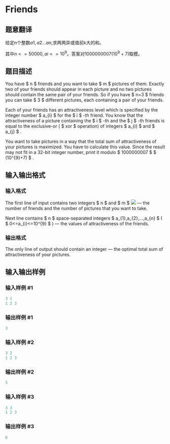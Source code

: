 # Friends

## 题意翻译

给定n个整数$a1,a2...an$,求两两异或值前k大的和。

其中$n<=50000,ai<=10^9$。答案对$1000000007 (10^9+7)$取模。

## 题目描述

You have $ n $ friends and you want to take $ m $ pictures of them. Exactly two of your friends should appear in each picture and no two pictures should contain the same pair of your friends. So if you have $ n=3 $ friends you can take $ 3 $ different pictures, each containing a pair of your friends.

Each of your friends has an attractiveness level which is specified by the integer number $ a_{i} $ for the $ i $ -th friend. You know that the attractiveness of a picture containing the $ i $ -th and the $ j $ -th friends is equal to the exclusive-or ( $ xor $ operation) of integers $ a_{i} $ and $ a_{j} $ .

You want to take pictures in a way that the total sum of attractiveness of your pictures is maximized. You have to calculate this value. Since the result may not fit in a 32-bit integer number, print it modulo $ 1000000007 $ $ (10^{9}+7) $ .

## 输入输出格式

### 输入格式

The first line of input contains two integers $ n $ and $ m $ ![](https://cdn.luogu.com.cn/upload/vjudge_pic/CF241B/9b22f23dc8d59dbe11b4e44a61cf25e2908e7225.png) — the number of friends and the number of pictures that you want to take.

Next line contains $ n $ space-separated integers $ a_{1},a_{2},...,a_{n} $ ( $ 0<=a_{i}<=10^{9} $ ) — the values of attractiveness of the friends.

### 输出格式

The only line of output should contain an integer — the optimal total sum of attractiveness of your pictures.

## 输入输出样例

### 输入样例 #1

```cpp
3 1
1 2 3

```
### 输出样例 #1

```cpp
3

```
### 输入样例 #2

```cpp
3 2
1 2 3

```
### 输出样例 #2

```cpp
5

```
### 输入样例 #3

```cpp
3 3
1 2 3

```
### 输出样例 #3

```cpp
6

```
